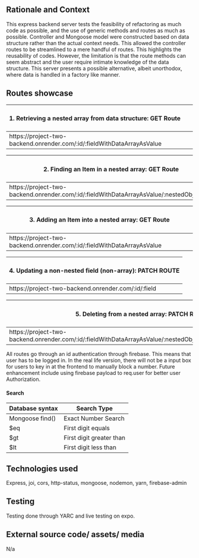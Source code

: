 <h2> Rationale and Context </h2>
This express backend server tests the feasibility of refactoring as much code as possible, and the use of generic methods and routes as much as possible. Controller and Mongoose model were constructed based on data structure rather than the actual context needs. This allowed the controller routes to be streamlined to a mere handful of routes. This highlights the reusability of codes. However, the limitation is that the route methods can seem abstract and the user require intimate knowledge of the data structure. This server presents a possible alternative, albeit unorthodox, where data is handled in a factory like manner.

<h2> Routes showcase </h2>

<table>
  <thead>
    <tr>
      <th style="text-align: left;"><h4> 1. Retrieving a nested array from data structure: GET Route </h4> </th>
    </tr>
  </thead>
  <tbody>
    <tr>
      <td>
        https://<span></span>project-two-backend.onrender.com/:id/:fieldWithDataArrayAsValue
      </td>
    </tr>    
  </tbody>
</table>

<table>
  <thead>
    <tr>
      <th><h4> 2. Finding an Item in a nested array: GET Route</h4> </th>
    </tr>
  </thead>
  <tbody>
    <tr>
      <td>
        https://<span></span>project-two-backend.onrender.com/:id/:fieldWithDataArrayAsValue/:nestedObjectKey
      </td>
    </tr>    
  </tbody>
</table>


<table>
  <thead>
    <tr>
      <th><h4> 3. Adding an Item into a nested array: GET Route</h4> </th>
    </tr>
  </thead>
  <tbody>
    <tr>
      <td>
        https://<span></span>project-two-backend.onrender.com/:id/:fieldWithDataArrayAsValue
      </td>
    </tr>    
  </tbody>
</table>

<table>
  <thead>
    <tr>
      <th><h4> 4. Updating a non-nested field (non-array): PATCH ROUTE</h4> </th>
    </tr>
  </thead>
  <tbody>
    <tr>
      <td>
        https://<span></span>project-two-backend.onrender.com/:id/:field
      </td>
    </tr>    
  </tbody>
</table>

<table>
  <thead>
    <tr>
      <th><h4> 5. Deleting from a nested array: PATCH Route </h4></th>
    </tr>
  </thead>
  <tbody>
    <tr>
      <td>
        https://<span></span>project-two-backend.onrender.com/:id/:fieldWithDataArrayAsValue/:nestedObjectKey/:itemMatchCondition
      </td>
    </tr>    
  </tbody>
</table>

All routes go through an id authentication through firebase. This means that user has to be logged in. In the real life version, there will not be a input box for users to key in at the frontend to manually block a number. Future enhancement include using firebase payload to req.user for better user Authorization.

<h4> Search </h4>

<table>
  <thead>
    <tr>
      <th>Database syntax</th>
      <th>Search Type</th>
    </tr>
  </thead>
  <tbody>
    <tr>
      <td>Mongoose find()</td>
      <td>Exact Number Search</td>
    </tr>
    <tr>
      <td>$eq</td>
      <td>First digit equals</td>
    </tr>
    <tr>
      <td>$gt</td>
      <td>First digit greater than</td>
    </tr>
    <tr>
      <td>$lt</td>
      <td>First digit less than</td>
    </tr>
  </tbody>
</table>

<H2> Technologies used </H2>

Express, joi, cors, http-status, mongoose, nodemon, yarn, firebase-admin

<H2> Testing </H2>

Testing done through YARC and live testing on expo.

<h2> External source code/ assets/ media </h2>

N/a
